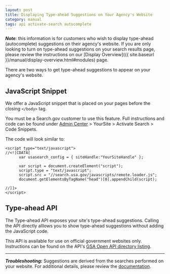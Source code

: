 ```yaml
---
layout: post
title: Displaying Type-ahead Suggestions on Your Agency's Website
category: manual
tags: api activate-search autocomplete
---
```


**_Note_**: this information is for customers who wish to display type-ahead (autocomplete) suggestions on their agency's website. If you are only looking to turn on type-ahead suggestions on your search results page, please review the instructions on our [Display Overview]({{ site.baseurl }}/manual/display-overview.html#modules) page.

There are two ways to get type-ahead suggestions to appear on your agency's website.

## JavaScript Snippet

We offer a JavaScript snippet that is placed on your pages before the closing `</body>` tag. 

You must be a Search.gov customer to use this feature. Full instructions and code can be found under [Admin Center](https://search.usa.gov/sites) > YourSite > Activate Search > Code Snippets.

The code will look similar to:

    <script type="text/javascript">
    //<![CDATA[
          var usasearch_config = { siteHandle:"YourSiteHandle" };
    
          var script = document.createElement("script");
          script.type = "text/javascript";
          script.src = "//search.usa.gov/javascripts/remote.loader.js";
          document.getElementsByTagName("head")[0].appendChild(script);
    
    //]]>
    </script>


## Type-ahead API 

The Type-ahead API exposes your site's type-ahead suggestions. Calling the API directly alllows you to show type-ahead suggestions without adding the JavaScript code.

This API is available for use on official government websites only. Instructions can be found on the API's [GSA Open API directory listing](https://open.gsa.gov/api/searchgov-suggestions/).

--- 
***Troubleshooting:*** Suggestions are derived from the searches performed on your website. For additional details, please review the [documentation](https://open.gsa.gov/api/searchgov-suggestions/).
